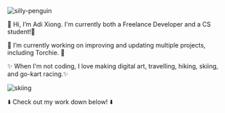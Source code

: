 ![silly-penguin](https://github.com/adixiong/adixiong/assets/158418371/afc4fdea-4749-4498-ab93-1011e1fcd4f6)


👋 Hi, I’m Adi Xiong. I'm currently both a Freelance Developer and a CS student!👋

🌱 I’m currently working on improving and updating multiple projects, including Torchie. 🌱

✨ When I'm not coding, I love making digital art, travelling, hiking, skiing, and go-kart racing.✨


![skiing](https://github.com/adixiong/adixiong/assets/158418371/74198ba0-8167-4aec-98c0-eb911fc1c9b3)

⬇️ Check out my work down below! ⬇️

<!---
adixiong/adixiong is a ✨ special ✨ repository because its `README.md` (this file) appears on your GitHub profile.
You can click the Preview link to take a look at your changes.
--->
